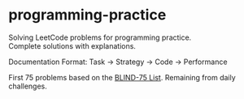 # programming-practice

Solving LeetCode problems for programming practice. \
Complete solutions with explanations.

Documentation Format: Task -> Strategy -> Code -> Performance

First 75 problems based on the [BLIND-75 List](https://leetcode.com/problem-list/xi4ci4ig/). Remaining from daily challenges.